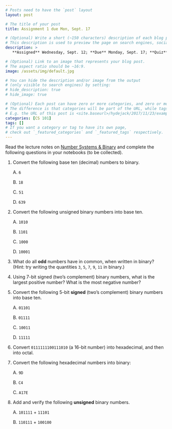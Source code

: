 ```yaml
---
# Posts need to have the `post` layout
layout: post

# The title of your post
title: Assignment 1 due Mon, Sept. 17

# (Optional) Write a short (~150 characters) description of each blog post.
# This description is used to preview the page on search engines, social media, etc.
description: >
   **Assigned** Wednesday, Sept. 12; **Due** Monday, Sept. 17; **Quiz** Monday, Sept. 17.

# (Optional) Link to an image that represents your blog post.
# The aspect ratio should be ~16:9.
image: /assets/img/default.jpg

# You can hide the description and/or image from the output
# (only visible to search engines) by setting:
# hide_description: true
# hide_image: true

# (Optional) Each post can have zero or more categories, and zero or more tags.
# The difference is that categories will be part of the URL, while tags will not.
# E.g. the URL of this post is <site.baseurl>/hydejack/2017/11/23/example-content/
categories: [CS 101]
tags: []
# If you want a category or tag to have its own page,
# check out `_featured_categories` and `_featured_tags` respectively.
---
```

Read the lecture notes on [Number Systems & Binary](https://ramnauth.github.io/cs%20101/2018/09/10/numbers/) and complete the following questions in your notebooks (to be collected). 

1. Convert the following base ten (decimal) numbers to binary.
    
	A. `6`
	
	B. `18`
	
	C. `51`
	
	D. `639`
	
2. Convert the following unsigned binary numbers into base ten.
    
	A. `1010`
	
	B. `1101`
	
	C. `1000`
	
	D. `10001`
	
3. What do all **odd** numbers have in common, when written in binary? (Hint: try writing the quantities `3`, `5`, `7`, `9`, `11` in binary.)

4. Using 7-bit signed (two’s complement) binary numbers, what is the largest positive number? What is the most negative number?

5. Convert the following 5-bit **signed** (two’s complement) binary numbers into base ten.
    
	A. `01101`
	
	B. `01111`
	
	C. `10011`
	
	D. `11111`

6. Convert `0111111100111010` (a 16-bit number) into hexadecimal, and then into octal.

7. Convert the following hexadecimal numbers into binary:
    
	A. `9D`
	
	B. `C4`
	
	C. `A17E`

8. Add and verify the following **unsigned** binary numbers.
    
	A. `101111` + `11101`
	
	B. `110111` + `100100`